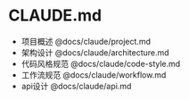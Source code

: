 # CLAUDE.md

- 项目概述 @docs/claude/project.md
- 架构设计 @docs/claude/architecture.md
- 代码风格规范 @docs/claude/code-style.md
- 工作流规范 @docs/claude/workflow.md
- api设计 @docs/claude/api.md
